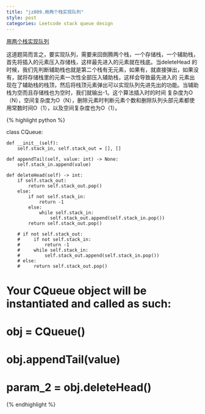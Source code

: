 ```yaml
---
title: "jz009.用两个栈实现队列"
style: post
categories: Leetcode stack queue design
---
```


[用两个栈实现队列](https://leetcode-cn.com/problems/yong-liang-ge-zhan-shi-xian-dui-lie-lcof/)

这道题简而言之，要实现队列，需要来回倒腾两个栈，一个存储栈，一个辅助栈，首先将插入的元素压入存储栈，这样最先进入的元素就在栈底。当deleteHead
的时候，我们先判断辅助栈也就是第二个栈有无元素，如果有，就直接弹出，如果没有，就将存储栈里的元素一次性全部压入辅助栈，这样会导致最先进入的
元素出现在了辅助栈的栈顶，然后将栈顶元素弹出可以实现队列先进先出的功能。当辅助栈为空而且存储栈也为空时，我们就输出-1。这个算法插入时的时间
复杂度为O（N），空间复杂度为O（N），删除元素时判断元素个数和删除队列头部元素都使用常数时间O（1），以及空间复杂度也为O（1）。

{% highlight python %}

class CQueue:

    def __init__(self):
        self.stack_in, self.stack_out = [], []

    def appendTail(self, value: int) -> None:
        self.stack_in.append(value)

    def deleteHead(self) -> int:
        if self.stack_out:
            return self.stack_out.pop()
        else:
            if not self.stack_in:
                return -1
            else:
                while self.stack_in:
                    self.stack_out.append(self.stack_in.pop())
            return self.stack_out.pop()

        # if not self.stack_out:
        #     if not self.stack_in:
        #         return -1
        #     while self.stack_in:
        #         self.stack_out.append(self.stack_in.pop())
        # else:
        #     return self.stack_out.pop()

# Your CQueue object will be instantiated and called as such:
# obj = CQueue()
# obj.appendTail(value)
# param_2 = obj.deleteHead()

{% endhighlight %}

